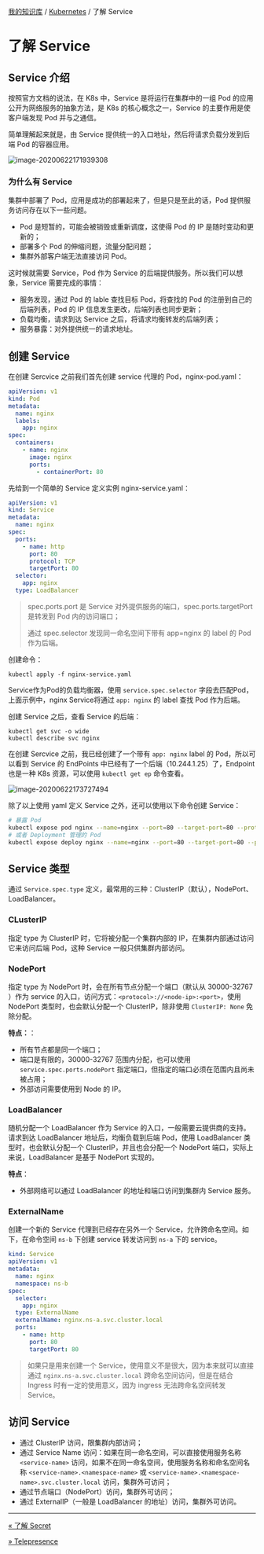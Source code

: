 [我的知识库](../README.md) / [Kubernetes](zz_generated_mdi.md) / 了解 Service

# 了解 Service

## Service 介绍

按照官方文档的说法，在 K8s 中，Service 是将运行在集群中的一组 Pod 的应用公开为网络服务的抽象方法，是 K8s 的核心概念之一，Service 的主要作用是使客户端发现 Pod 并与之通信。

简单理解起来就是，由 Service 提供统一的入口地址，然后将请求负载分发到后端 Pod 的容器应用。

![image-20200622171939308](https://fs.poneding.com/images/image-20200622171939308.png)

### 为什么有 Service

集群中部署了 Pod，应用是成功的部署起来了，但是只是至此的话，Pod 提供服务访问存在以下一些问题。

- Pod 是短暂的，可能会被销毁或重新调度，这使得 Pod 的 IP 是随时变动和更新的；
- 部署多个 Pod 的伸缩问题，流量分配问题；
- 集群外部客户端无法直接访问 Pod。

这时候就需要 Service，Pod 作为 Service 的后端提供服务。所以我们可以想象，Service 需要完成的事情：

- 服务发现，通过 Pod 的 lable 查找目标 Pod，将查找的 Pod 的注册到自己的后端列表，Pod 的 IP 信息发生更改，后端列表也同步更新；
- 负载均衡，请求到达 Service 之后，将请求均衡转发的后端列表；
- 服务暴露：对外提供统一的请求地址。

## 创建 Service

在创建 Sercvice 之前我们首先创建 service 代理的 Pod，nginx-pod.yaml：

```yaml
apiVersion: v1
kind: Pod
metadata:
  name: nginx
  labels:
    app: nginx
spec:
  containers:
    - name: nginx
      image: nginx
      ports:
        - containerPort: 80
```

先给到一个简单的 Service 定义实例 nginx-service.yaml：

```yaml
apiVersion: v1
kind: Service
metadata:
  name: nginx
spec:
  ports:
    - name: http
      port: 80
      protocol: TCP
      targetPort: 80
  selector:
    app: nginx
  type: LoadBalancer
```

> spec.ports.port 是 Service 对外提供服务的端口，spec.ports.targetPort 是转发到 Pod 内的访问端口；
>
> 通过 spec.selector 发现同一命名空间下带有 app=nginx 的 label 的 Pod 作为后端。

创建命令：

```shell
kubectl apply -f nginx-service.yaml
```

Service作为Pod的负载均衡器，使用 `service.spec.selector` 字段去匹配Pod，上面示例中，nginx Service将通过 `app: nginx` 的 label 查找 Pod 作为后端。

创建 Service 之后，查看 Service 的后端：

```shell
kubectl get svc -o wide
kubectl describe svc nginx
```

在创建 Sercvice 之前，我已经创建了一个带有 `app: nginx` label 的 Pod，所以可以看到 Service 的 EndPoints 中已经有了一个后端（10.244.1.25）了，Endpoint 也是一种 K8s 资源，可以使用 `kubectl get ep` 命令查看。

![image-20200622173727494](https://fs.poneding.com/images/image-20200622173727494.png)

除了以上使用 yaml 定义 Service 之外，还可以使用以下命令创建 Service：

```bash
# 暴露 Pod
kubectl expose pod nginx --name=nginx --port=80 --target-port=80 --protocol=TCP --type=NodePort
# 或者 Deployment 管理的 Pod
kubectl expose deploy nginx --name=nginx --port=80 --target-port=80 --protocol=TCP --type=LoadBalancer
```

## Service 类型

通过 `Service.spec.type` 定义，最常用的三种：ClusterIP（默认），NodePort、LoadBalancer。

### CLusterIP

指定 type 为 ClusterIP 时，它将被分配一个集群内部的 IP，在集群内部通过访问它来访问后端 Pod，这种 Service 一般只供集群内部访问。

### NodePort

指定 type 为 NodePort 时，会在所有节点分配一个端口（默认从 30000-32767 ）作为 service 的入口，访问方式：`<protocol>://<node-ip>:<port>`，使用 NodePort 类型时，也会默认分配一个 ClusterIP，除非使用 `ClusterIP: None` 免除分配。

**特点：**：

- 所有节点都是同一个端口；
- 端口是有限的，30000-32767 范围内分配，也可以使用 `service.spec.ports.nodePort` 指定端口，但指定的端口必须在范围内且尚未被占用；
- 外部访问需要使用到 Node 的 IP。

### LoadBalancer

随机分配一个 LoadBalancer 作为 Service 的入口，一般需要云提供商的支持。请求到达 LoadBalancer 地址后，均衡负载到后端 Pod，使用 LoadBalancer 类型时，也会默认分配一个 ClusterIP，并且也会分配一个 NodePort 端口，实际上来说，LoadBalancer 是基于 NodePort 实现的。

**特点**：

- 外部网络可以通过 LoadBalancer 的地址和端口访问到集群内 Service 服务。

### ExternalName

创建一个新的 Service 代理到已经存在另外一个 Service，允许跨命名空间。如下，在命令空间 `ns-b` 下创建 service 转发访问到 `ns-a` 下的 service。

```yaml
kind: Service
apiVersion: v1
metadata:
  name: nginx
  namespace: ns-b
spec:
  selector:
    app: nginx
  type: ExternalName
  externalName: nginx.ns-a.svc.cluster.local
  ports:
    - name: http
      port: 80
      targetPort: 80
```

> 如果只是用来创建一个 Service，使用意义不是很大，因为本来就可以直接通过 `nginx.ns-a.svc.cluster.local` 跨命名空间访问，但是在结合 Ingress 时有一定的使用意义，因为 ingress 无法跨命名空间转发 Service。

## 访问 Service

- 通过 ClusterIP 访问，限集群内部访问；
- 通过 Service Name 访问：如果在同一命名空间，可以直接使用服务名称 `<service-name>` 访问，如果不在同一命名空间，使用服务名称和命名空间名称 `<service-name>.<namespace-name>` 或 `<service-name>.<namespace-name>.svc.cluster.local` 访问，集群外可访问；
- 通过节点端口（NodePort）访问，集群外可访问；
- 通过 ExternalIP（一般是 LoadBalancer 的地址）访问，集群外可访问。

---
[« 了解 Secret](secret-understood.md)

[» Telepresence](telepresence.md)
